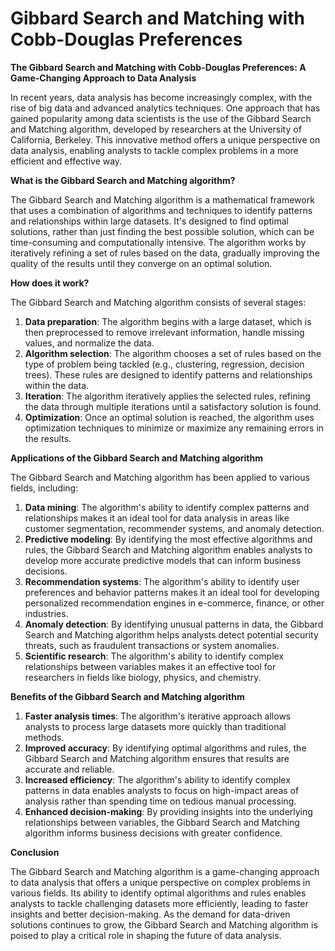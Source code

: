 # Gibbard Search and Matching with Cobb-Douglas Preferences

**The Gibbard Search and Matching with Cobb-Douglas Preferences: A Game-Changing Approach to Data Analysis**

In recent years, data analysis has become increasingly complex, with the rise of big data and advanced analytics techniques. One approach that has gained popularity among data scientists is the use of the Gibbard Search and Matching algorithm, developed by researchers at the University of California, Berkeley. This innovative method offers a unique perspective on data analysis, enabling analysts to tackle complex problems in a more efficient and effective way.

**What is the Gibbard Search and Matching algorithm?**

The Gibbard Search and Matching algorithm is a mathematical framework that uses a combination of algorithms and techniques to identify patterns and relationships within large datasets. It's designed to find optimal solutions, rather than just finding the best possible solution, which can be time-consuming and computationally intensive. The algorithm works by iteratively refining a set of rules based on the data, gradually improving the quality of the results until they converge on an optimal solution.

**How does it work?**

The Gibbard Search and Matching algorithm consists of several stages:

1. **Data preparation**: The algorithm begins with a large dataset, which is then preprocessed to remove irrelevant information, handle missing values, and normalize the data.
2. **Algorithm selection**: The algorithm chooses a set of rules based on the type of problem being tackled (e.g., clustering, regression, decision trees). These rules are designed to identify patterns and relationships within the data.
3. **Iteration**: The algorithm iteratively applies the selected rules, refining the data through multiple iterations until a satisfactory solution is found.
4. **Optimization**: Once an optimal solution is reached, the algorithm uses optimization techniques to minimize or maximize any remaining errors in the results.

**Applications of the Gibbard Search and Matching algorithm**

The Gibbard Search and Matching algorithm has been applied to various fields, including:

1. **Data mining**: The algorithm's ability to identify complex patterns and relationships makes it an ideal tool for data analysis in areas like customer segmentation, recommender systems, and anomaly detection.
2. **Predictive modeling**: By identifying the most effective algorithms and rules, the Gibbard Search and Matching algorithm enables analysts to develop more accurate predictive models that can inform business decisions.
3. **Recommendation systems**: The algorithm's ability to identify user preferences and behavior patterns makes it an ideal tool for developing personalized recommendation engines in e-commerce, finance, or other industries.
4. **Anomaly detection**: By identifying unusual patterns in data, the Gibbard Search and Matching algorithm helps analysts detect potential security threats, such as fraudulent transactions or system anomalies.
5. **Scientific research**: The algorithm's ability to identify complex relationships between variables makes it an effective tool for researchers in fields like biology, physics, and chemistry.

**Benefits of the Gibbard Search and Matching algorithm**

1. **Faster analysis times**: The algorithm's iterative approach allows analysts to process large datasets more quickly than traditional methods.
2. **Improved accuracy**: By identifying optimal algorithms and rules, the Gibbard Search and Matching algorithm ensures that results are accurate and reliable.
3. **Increased efficiency**: The algorithm's ability to identify complex patterns in data enables analysts to focus on high-impact areas of analysis rather than spending time on tedious manual processing.
4. **Enhanced decision-making**: By providing insights into the underlying relationships between variables, the Gibbard Search and Matching algorithm informs business decisions with greater confidence.

**Conclusion**

The Gibbard Search and Matching algorithm is a game-changing approach to data analysis that offers a unique perspective on complex problems in various fields. Its ability to identify optimal algorithms and rules enables analysts to tackle challenging datasets more efficiently, leading to faster insights and better decision-making. As the demand for data-driven solutions continues to grow, the Gibbard Search and Matching algorithm is poised to play a critical role in shaping the future of data analysis.
